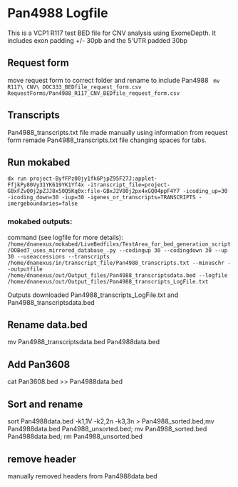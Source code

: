 # Pan4988 Logfile
This is a VCP1 R117 test BED file for CNV analysis using ExomeDepth. It includes exon padding +/- 30pb and the 5'UTR padded 30bp

## Request form
move request form to correct folder and rename to include Pan4988
` mv R117\ CNV\ DOC333_BEDfile_request_form.csv RequestForms/Pan4988_R117_CNV_BEDfile_request_form.csv`

## Transcripts
Pan4988_transcripts.txt file made manually using information from request form
remade Pan4988_transcripts.txt file changing spaces for tabs.

## Run mokabed
`dx run project-ByfFPz00jy1fk6PjpZ95F27J:applet-FfjkPy80Vy31YK619YK1Yf4x -itranscript_file=project-GBxFZvQ0j2pZJJ8x50Q5Kq0x:file-GBxJ2V80j2px4xGQ04ppF4Y7 -icoding_up=30 -icoding_down=30 -iup=30 -igenes_or_transcripts=TRANSCRIPTS -imergeboundaries=false`

### mokabed outputs:
command (see logfile for more details):
`/home/dnanexus/mokabed/LiveBedfiles/TestArea_for_bed_generation_script/OOBed7_uses_mirrored_database_.py --codingup 30 --codingdown 30 --up 30 --useaccessions --transcripts /home/dnanexus/in/transcript_file/Pan4988_transcripts.txt --minuschr --outputfile /home/dnanexus/out/Output_files/Pan4988_transcriptsdata.bed --logfile /home/dnanexus/out/Output_files/Pan4988_transcripts_LogFile.txt `

Outputs downloaded Pan4988_transcripts_LogFile.txt and Pan4988_transcriptsdata.bed

## Rename data.bed
mv Pan4988_transcriptsdata.bed Pan4988data.bed

## Add Pan3608
cat Pan3608.bed >> Pan4988data.bed

## Sort and rename
sort Pan4988data.bed -k1,1V -k2,2n -k3,3n > Pan4988_sorted.bed;mv Pan4988data.bed Pan4988_unsorted.bed; mv Pan4988_sorted.bed Pan4988data.bed; rm Pan4988_unsorted.bed

## remove header
manually removed headers from Pan4988data.bed
